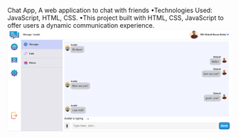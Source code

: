 Chat App, A web application to chat with friends
•Technologies Used: JavaScript, HTML, CSS.
•This project built with HTML, CSS, JavaScript to offer users a dynamic communication experience.
<img width="957" alt="Home" src="https://github.com/One-Fist-Man/Chat-App/blob/main/image/Chat%20app.PNG">
